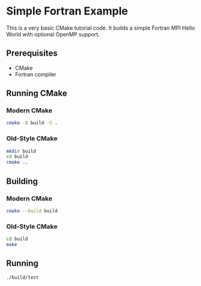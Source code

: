 # Simple Fortran Example

This is a very basic CMake tutorial code. It builds a simple Fortran MPI Hello World with optional OpenMP support.

## Prerequisites

- CMake
- Fortran compiler

## Running CMake

### Modern CMake

```bash
cmake -B build -S .
```

### Old-Style CMake

```bash
mkdir build
cd build
cmake ..
```

## Building

### Modern CMake

```bash
cmake --build build
```

### Old-Style CMake

```bash
cd build
make
```

## Running

```bash
./build/test
```
